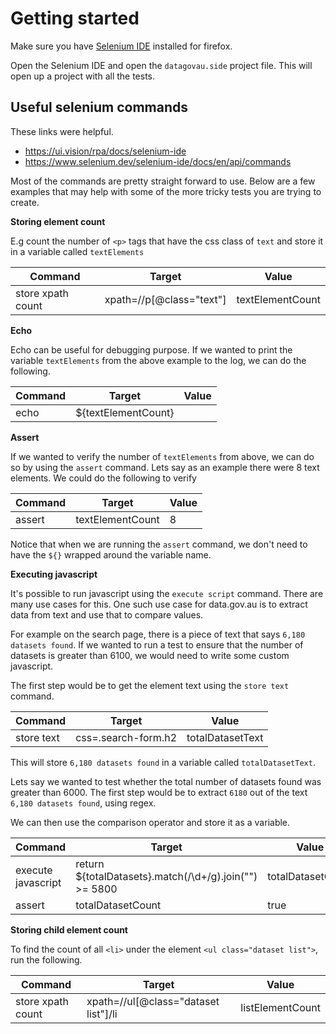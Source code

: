 # Getting started

Make sure you have [Selenium IDE](https://www.selenium.dev/selenium-ide/) installed for firefox.

Open the Selenium IDE and open the `datagovau.side` project file. This will open up a project with all the tests.

## Useful selenium commands

These links were helpful.

- https://ui.vision/rpa/docs/selenium-ide
- https://www.selenium.dev/selenium-ide/docs/en/api/commands

Most of the commands are pretty straight forward to use. Below are a few examples that may help with some of the more tricky tests you are trying to create.

**Storing element count**

E.g count the number of `<p>` tags that have the css class of `text` and store it in a variable called `textElements`

| Command           | Target                   | Value            |
| ----------------- | ------------------------ | ---------------- |
| store xpath count | xpath=//p[@class="text"] | textElementCount |

**Echo**

Echo can be useful for debugging purpose.
If we wanted to print the variable `textElements` from the above example to the log, we can do the following.

| Command | Target              | Value |
| ------- | ------------------- | ----- |
| echo    | ${textElementCount} |       |

**Assert**

If we wanted to verify the number of `textElements` from above, we can do so by using the `assert` command. Lets say as an example there were 8 text elements. We could do the following to verify

| Command | Target           | Value |
| ------- | ---------------- | ----- |
| assert  | textElementCount | 8     |

Notice that when we are running the `assert` command, we don't need to have the `${}` wrapped around the variable name.

**Executing javascript**

It's possible to run javascript using the `execute script` command. There are many use cases for this. One such use case for data.gov.au is to extract data from text and use that to compare values.

For example on the search page, there is a piece of text that says `6,180 datasets found`. If we wanted to run a test to ensure that the number of datasets is greater than 6100, we would need to write some custom javascript.

The first step would be to get the element text using the `store text` command.

| Command    | Target              | Value            |
| ---------- | ------------------- | ---------------- |
| store text | css=.search-form.h2 | totalDatasetText |

This will store `6,180 datasets found` in a variable called `totalDatasetText`.

Lets say we wanted to test whether the total number of datasets found was greater than 6000. The first step would be to extract `6180` out of the text `6,180 datasets found`, using regex.

We can then use the comparison operator and store it as a variable.

| Command            | Target                                                 | Value             |
| ------------------ | ------------------------------------------------------ | ----------------- |
| execute javascript | return ${totalDatasets}.match(/\d+/g).join("") >= 5800 | totalDatasetCount |
| assert             | totalDatasetCount                                      | true              |

**Storing child element count**

To find the count of all `<li>` under the element `<ul class="dataset list">`, run the following.

| Command           | Target                               | Value            |
| ----------------- | ------------------------------------ | ---------------- |
| store xpath count | xpath=//ul[@class="dataset list"]/li | listElementCount |
